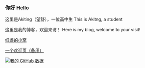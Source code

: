 ### 你好 Hello

这里是Akiting（望舒），一位高中生
This is Akitng, a student

这里是我的博客，欢迎来访！
Here is my blog, welcome to your visit!

[纸盏的小窝](https://akiting01.github.io)

[一个欢迎页（备用）](https://okay.com)

[![我的 GitHub 数据](https://github-readme-stats.vercel.app/api?username=Akiting01)]()

<!--
**akiting01/akiting01** is a ✨ _special_ ✨ repository because its `README.md` (this file) appears on your GitHub profile.

Here are some ideas to get you started:

- 🔭 I’m currently working on ...
- 🌱 I’m currently learning ...
- 👯 I’m looking to collaborate on ...
- 🤔 I’m looking for help with ...
- 💬 Ask me about ...
- 📫 How to reach me: ...
- 😄 Pronouns: ...
- ⚡ Fun fact: ...
-->
